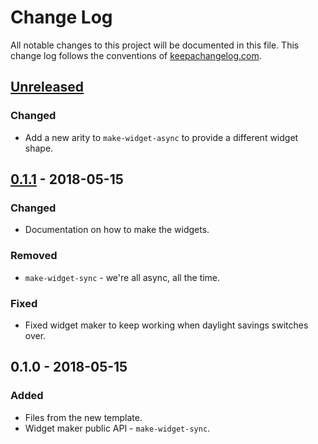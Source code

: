 # Change Log
All notable changes to this project will be documented in this file. This change log follows the conventions of [keepachangelog.com](http://keepachangelog.com/).

## [Unreleased]
### Changed
- Add a new arity to `make-widget-async` to provide a different widget shape.

## [0.1.1] - 2018-05-15
### Changed
- Documentation on how to make the widgets.

### Removed
- `make-widget-sync` - we're all async, all the time.

### Fixed
- Fixed widget maker to keep working when daylight savings switches over.

## 0.1.0 - 2018-05-15
### Added
- Files from the new template.
- Widget maker public API - `make-widget-sync`.

[Unreleased]: https://github.com/your-name/reward-system/compare/0.1.1...HEAD
[0.1.1]: https://github.com/your-name/reward-system/compare/0.1.0...0.1.1
